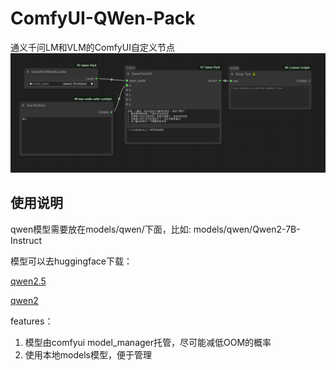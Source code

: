 # ComfyUI-QWen-Pack

通义千问LM和VLM的ComfyUI自定义节点
![snap](./assert/snap.png)

## 使用说明
qwen模型需要放在models/qwen/下面，比如: models/qwen/Qwen2-7B-Instruct

模型可以去huggingface下载：

[qwen2.5](https://huggingface.co/collections/Qwen/qwen25-66e81a666513e518adb90d9e)

[qwen2](https://huggingface.co/collections/Qwen/qwen2-6659360b33528ced941e557f)


features：
1. 模型由comfyui model_manager托管，尽可能减低OOM的概率
2. 使用本地models模型，便于管理

